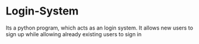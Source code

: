 # Login-System
Its a python program, which acts as an login system. It allows new users to sign up while allowing already existing users to sign in
